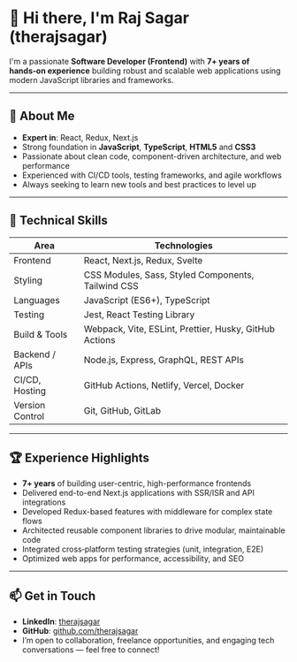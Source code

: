 # 👋 Hi there, I'm Raj Sagar (therajsagar)

I'm a passionate **Software Developer (Frontend)** with **7+ years of hands‑on experience** building robust and scalable web applications using modern JavaScript libraries and frameworks.

---

## 🚀 About Me

- **Expert in**: React, Redux, Next.js  
- Strong foundation in **JavaScript**, **TypeScript**, **HTML5** and **CSS3**  
- Passionate about clean code, component-driven architecture, and web performance  
- Experienced with CI/CD tools, testing frameworks, and agile workflows  
- Always seeking to learn new tools and best practices to level up

---

## 🔧 Technical Skills

| Area             | Technologies |
|------------------|--------------|
| Frontend         | React, Next.js, Redux, Svelte |
| Styling          | CSS Modules, Sass, Styled Components, Tailwind CSS |
| Languages        | JavaScript (ES6+), TypeScript |
| Testing          | Jest, React Testing Library |
| Build & Tools    | Webpack, Vite, ESLint, Prettier, Husky, GitHub Actions |
| Backend / APIs   | Node.js, Express, GraphQL, REST APIs |
| CI/CD, Hosting   | GitHub Actions, Netlify, Vercel, Docker |
| Version Control  | Git, GitHub, GitLab |

---

## 🏆 Experience Highlights

- **7+ years** of building user-centric, high-performance frontends  
- Delivered end-to-end Next.js applications with SSR/ISR and API integrations  
- Developed Redux-based features with middleware for complex state flows  
- Architected reusable component libraries to drive modular, maintainable code  
- Integrated cross‑platform testing strategies (unit, integration, E2E)  
- Optimized web apps for performance, accessibility, and SEO

---

## 📫 Get in Touch

- **LinkedIn**: [therajsagar](https://www.linkedin.com/in/therajsagar)  
- **GitHub**: [github.com/therajsagar](https://github.com/therajsagar)  
- I’m open to collaboration, freelance opportunities, and engaging tech conversations — feel free to connect!

